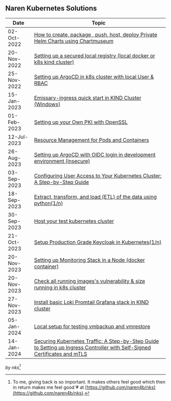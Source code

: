## Naren Kubernetes Solutions

| Date        | Topic                                                                                                                                                |
| ----------- | ---------------------------------------------------------------------------------------------------------------------------------------------------- |
| 02-Oct-2022 | [How to create, package , push, host, deploy Private Helm Charts using Chartmuseum](private-helm-charts.md)                                          |
| 20-Nov-2022 | [Setting up a secured local registry (local docker or k8s kind cluster)](local-docker-registry.md)                                                   |
| 25-Nov-2022 | [Setting up ArgoCD in k8s cluster with local User & RBAC](argocd-rbac.md)                                                                            |
| 15-Jan-2023 | [Emissary-ingress quick start in KIND Cluster (Windows)](emissary-ingress.md)                                                                        |
| 01-Feb-2023 | [Setting up your Own PKI with OpenSSL](openssl-certificate.md)                                                                                       |
| 12-Jul-2023 | [Resource Management for Pods and Containers](k8s-resource-management.md)                                                                            |
| 26-Aug-2023 | [Setting up ArgoCD with OIDC login in development environment (insecure) ](argocd-oidc-setup.md)                                                     |
| 03-Sep-2023 | [Configuring User Access to Your Kubernetes Cluster: A Step-by-Step Guide](kubernetes-adduser.md)                                                    |
| 18-Sep-2023 | [Extract, transform, and load (ETL) of the data using python(1/n)](python_requests-1.md)                                                             |
| 30-Sep-2023 | [Host your test kubernetes cluster ](mykindk8scluster.md)                                                                                            |
| 21-Oct-2023 | [Setup Production Grade Keycloak in Kubernetes(1/n) ](install-keycloak.md)                                                                           |
| 20-Nov-2023 | [Setting up Monitoring Stack in a Node (docker container)](setup-monitoring-stack.md)                                                                |
| 20-Nov-2023 | [Check all running images's vulnerability & size running in k8s cluster](prepare-k8s-image-scanning-report.md)                                       |
| 27-Nov-2023 | [Install basic Loki Promtail Grafana stack in KIND cluster ](setup-loki-grafana-stack.md)                                                            |
| 05-Jan-2024 | [Local setup for testing vmbackup and vmrestore ](vmbackup_and_vmrestore.md)                                                                         |
| 14-Jan-2024 | [Securing Kubernetes Traffic: A Step-by-Step Guide to Setting up Ingress Controller with Self-Signed Certificates and mTLS](secure-local-ingress.md) |

_by nks[^note]_

[^note]:
    To me, giving back is so important. It makes others feel good which then in return makes me feel good :heartpulse:
    at [https://github.com/naren4b/nks](https://github.com/naren4b/nks).
